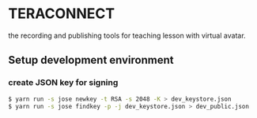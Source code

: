 # TERACONNECT

the recording and publishing tools for teaching lesson with virtual avatar.

## Setup development environment

### create JSON key for signing

```bash
$ yarn run -s jose newkey -t RSA -s 2048 -K > dev_keystore.json
$ yarn run -s jose findkey -p -j dev_keystore.json > dev_public.json
```
